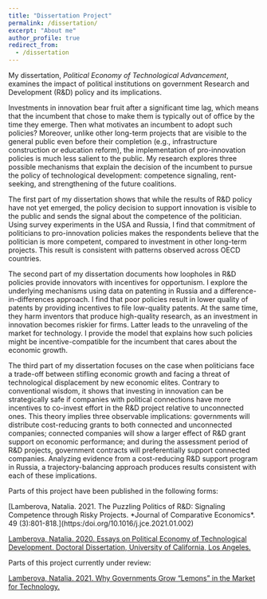 ```yaml
---
title: "Dissertation Project"
permalink: /dissertation/
excerpt: "About me"
author_profile: true
redirect_from: 
  - /dissertation
---
```


<style>
  .col2 {
    columns: 2 200px;         /* number of columns and width in pixels*/
    -webkit-columns: 2 200px; /* chrome, safari */
    -moz-columns: 2 200px;    /* firefox */
  }
  .col3 {
    columns: 3 100px;
    -webkit-columns: 3 100px;
    -moz-columns: 3 100px;
  }
</style>

My dissertation, *Political Economy of Technological Advancement*, examines the impact of political institutions on government Research and Development (R&D) policy and its implications.

Investments in innovation bear fruit after a significant time lag, which means that the incumbent that chose to make them is typically out of office by the time they emerge. Then what motivates an incumbent to adopt such policies? Moreover, unlike other long-term projects  that are visible to the general public even before their completion (e.g., infrastructure construction or education reform), the implementation of pro-innovation policies is much less salient to the public. My research explores three possible mechanisms that explain the decision of the incumbent to pursue the policy of technological development: competence signaling, rent-seeking, and strengthening of the future coalitions.

The first part of my dissertation shows that while the results of R&D policy have not yet emerged, the policy decision to support innovation is visible to the public and sends the signal about the competence of the politician. Using survey experiments in the USA and Russia, I find that commitment of politicians to pro-innovation policies makes the respondents believe that the politician is more competent, compared to investment in other long-term projects. This result is consistent with patterns observed across OECD countries. 

The second part of my dissertation documents how loopholes in R&D policies provide innovators with incentives for opportunism. I explore the underlying mechanisms using data on patenting in Russia and a difference-in-differences approach. I find that poor policies result in lower quality of patents by providing incentives to file low-quality patents. At the same time, they harm inventors that produce high-quality research, as an investment in innovation becomes riskier for firms. Latter leads to the unraveling of the market for technology. I provide the model that explains how such policies might be incentive-compatible for the incumbent that cares about the economic growth. 

The third part of my dissertation focuses on the case when politicians face a trade-off between stifling economic growth and facing a threat of technological displacement by new economic elites. Contrary to conventional wisdom, it shows that investing in innovation can be strategically safe if companies with political connections have more incentives to co-invest effort in the R&D project relative to unconnected ones. This theory implies three observable implications: governments will distribute cost-reducing grants to both connected and unconnected companies; connected companies will show a larger effect of R&D grant support on economic performance; and during the assessment period of R&D projects, government contracts will preferentially support connected companies. Analyzing evidence from a cost-reducing R&D support program in Russia, a trajectory-balancing approach produces results consistent with each of these implications.

Parts of this project have been published in the following forms:

<p class="tab">
[Lamberova, Natalia. 2021. The Puzzling Politics of R&D: Signaling Competence through Risky Projects. *Journal of Comparative Economics*. 49 (3):801-818.](https:/doi.org/10.1016/j.jce.2021.01.002)

[Lamberova, Natalia. 2020. Essays on Political Economy of Technological Development. Doctoral Dissertation, University of California, Los Angeles.](https://escholarship.org/uc/item/16j0m353)
</p>

Parts of this project currently under review:

[Lamberova, Natalia. 2021. Why Governments Grow “Lemons” in the Market for Technology.](#under-review)


<!--
  Findings Three significant findings emerged from my analysis.
First, under the assumption that policymakers value the economic outcomes of their policy, and that gains from holding office are not too high, there exists a separating equilibrium where high-skilled politicians invest in research and development, low-skilled politicians invest in less risky policies, while voters prefer pro-R&D politician. Survey experiments conducted in the USA and Russia are consistent with this result. This conclusion holds in a cross-country setting.

Second, politicians that are less concerned with reelection can generate rents from their R&D policy. In this case, government investment in R&D incentivizes the production of low-quality patents, that leads to the unraveling of the market for technologies. This finding is consistent with the evidence from the natural experiment in Russia.

Third, the government can influence long-term market power of companies, engaged in R&D, by providing direct government grants.

Contributions and Policy-implications
First, there is a large body of literature on the investigation of the impacts of government R&D policy on technological development, but no study examines the political constraints of incumbent engaging in long-term, risky and the not-very-visible policies. My dissertation suggests the number of incentives that could explain significant government funding directed to R&D.

Second, the study shows, that, depending on the set of political incentives, incumbents can choose specific tools of providing support for entities engaged in developing of new technologies, and these tools can determine the impact of government policy on the economy.

Third, it highlights the importance of political accountability for the technological development of countries.
  -->



